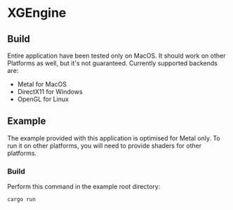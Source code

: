 # XGEngine

## Build

Entire application have been tested only on MacOS. It should work on other Platforms as well, but it's not guaranteed.
Currently supported backends are:

- Metal for MacOS
- DirectX11 for Windows
- OpenGL for Linux

## Example

The example provided with this application is optimised for Metal only. To run it on other platforms, you will need to provide shaders for other platforms.

### Build

Perform this command in the example root directory:

```
cargo run
```
